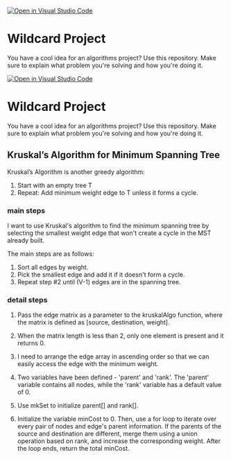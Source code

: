 [![Open in Visual Studio Code](https://classroom.github.com/assets/open-in-vscode-718a45dd9cf7e7f842a935f5ebbe5719a5e09af4491e668f4dbf3b35d5cca122.svg)](https://classroom.github.com/online_ide?assignment_repo_id=12685867&assignment_repo_type=AssignmentRepo)
# Wildcard Project

You have a cool idea for an algorithms project? Use this repository. Make sure
to explain what problem you're solving and how you're doing it.

[![Open in Visual Studio Code](https://classroom.github.com/assets/open-in-vscode-718a45dd9cf7e7f842a935f5ebbe5719a5e09af4491e668f4dbf3b35d5cca122.svg)](https://classroom.github.com/online_ide?assignment_repo_id=12685867&assignment_repo_type=AssignmentRepo)
# Wildcard Project

You have a cool idea for an algorithms project? Use this repository. Make sure
to explain what problem you're solving and how you're doing it.

## Kruskal’s Algorithm for Minimum Spanning Tree
Kruskal’s Algorithm is another greedy algorithm:
1. Start with an empty tree T
2. Repeat: Add minimum weight edge to T unless it forms a cycle. 

### main steps
I want to use Kruskal's algorithm to find the minimum spanning tree by selecting the smallest weight edge that won't create a cycle in the MST already built.

The main steps are as follows:
1. Sort all edges by weight. 
2. Pick the smallest edge and add it if it doesn't form a cycle. 
3. Repeat step #2 until (V-1) edges are in the spanning tree.

### detail steps
1. Pass the edge matrix as a parameter to the kruskalAlgo function, where the matrix is defined as [source, destination, weight].

2. When the matrix length is less than 2, only one element is present and it returns 0.

3. I need to arrange the edge array in ascending order so that we can easily access the edge with the minimum weight.

4. Two variables have been defined - 'parent' and 'rank'. The 'parent' variable contains all nodes, while the 'rank' variable has a default value of 0.

5. Use mkSet to initialize parent[] and rank[].

6. Initialize the variable minCost to 0. Then, use a for loop to iterate over every pair of nodes and edge's parent information. If the parents of the source and destination are different, merge them using a union operation based on rank, and increase the corresponding weight. After the loop ends, return the total minCost.
